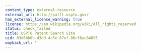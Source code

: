 ```yaml
---
content_type: external-resource
external_url: http://patft.uspto.gov/
has_external_license_warning: true
license: https://en.wikipedia.org/wiki/All_rights_reserved
status: check_failed
title: USPTO Patent Search Site
uid: 03d6bb0b-d3dd-4c5e-87ef-86cf8ac84895
wayback_url: ''
---
```

